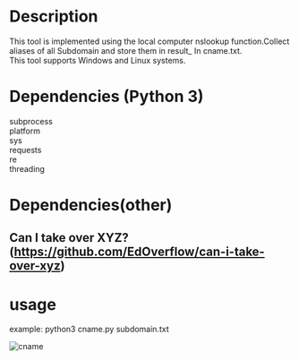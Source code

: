# Description
This tool is implemented using the local computer nslookup function.Collect aliases of all Subdomain and store them in result_ In cname.txt.  
This tool supports Windows and Linux systems.


# Dependencies (Python 3)
subprocess  
platform  
sys  
requests  
re  
threading 



# Dependencies(other)
## **Can I take over XYZ? (https://github.com/EdOverflow/can-i-take-over-xyz)**


# usage
example:
python3 cname.py subdomain.txt

![cname](https://github.com/nopnopnop-lavine/Finder-Subdomain-TakeOver/assets/83498921/693ccbf2-7616-40dc-ab89-3a52675b202e)








